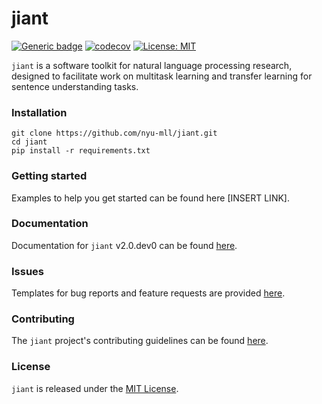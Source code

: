 # jiant
[![Generic badge](https://img.shields.io/badge/version-2.0.dev0-blue.svg)](https://shields.io/)
[![codecov](https://codecov.io/gh/jiant-dev/jiant/branch/master/graph/badge.svg)](https://codecov.io/gh/jiant-dev/jiant)
[![License: MIT](https://img.shields.io/badge/License-MIT-green.svg)](https://opensource.org/licenses/MIT)

`jiant` is a software toolkit for natural language processing research, designed to facilitate work on multitask learning and transfer learning for sentence understanding tasks. 

### Installation
```
git clone https://github.com/nyu-mll/jiant.git
cd jiant
pip install -r requirements.txt
```

### Getting started
Examples to help you get started can be found here [INSERT LINK].

### Documentation
Documentation for `jiant` v2.0.dev0 can be found [here](https://jiant-dev.github.io/jiant/).

### Issues
Templates for bug reports and feature requests are provided [here](https://github.com/jiant-dev/jiant/issues/new/choose).

### Contributing
The `jiant` project's contributing guidelines can be found [here](CONTRIBUTING.md).

### License
`jiant` is released under the [MIT License](https://github.com/jiant-dev/jiant/blob/master/LICENSE).
